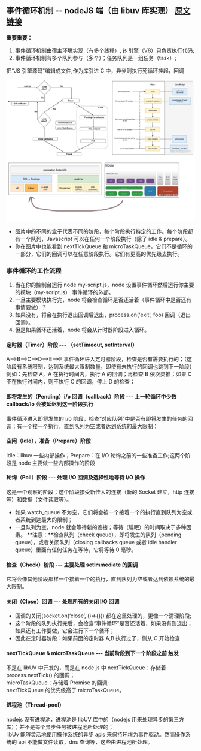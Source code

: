 ## 事件循环机制 -- nodeJS 端（由 libuv 库实现） [原文链接](https://zhuanlan.zhihu.com/p/35918797)

**重要重要：**

1.  事件循环机制由宿主环境实现（有多个线程）, js 引擎（V8）只负责执行代码;
2.  事件循环机制有多个队列参与（多个）；任务队列是一组任务（task）;

把“JS 引擎源码"编辑成文件,作为库引进 C 中，异步则执行死循环挂起，回调

![node事件循环](./img/nodeEventLoop.jpg)

- 图片中的不同的盒子代表不同的阶段，每个阶段执行特定的工作。每个阶段都有一个队列，Javascript 可以在任何一个阶段执行（除了 idle & prepare）。
- 你在图片中也能看到 nextTickQueue 和 microTaskQueue，它们不是循环的一部分，它们的回调可以在任意阶段执行。它们有更高的优先级去执行。

### 事件循环的工作流程

1. 当在你的控制台运行 node my-script.js，node 设置事件循环然后运行你主要的模块（my-script.js） 事件循环的外部。
2. 一旦主要模块执行完，node 将会检查循环是否还活着（事件循环中是否还有事情要做）？
3. 如果没有，将会在执行退出回调后退出，process.on('exit', foo) 回调（退出回调）。
4. 但是如果循环还活着，node 将会从计时器阶段进入循环。

#### 定时器（Timer）阶段 --- （setTimeout, setInterval）

A-->B-->C-->D-->E-->F
事件循环进入定时器阶段，检查是否有需要执行的；（这阶段有系统限制，达到系统最大限制数量，即使有未执行的回调也跳到下一阶段）  
例如：先检查 A，A 在执行时间内，执行 A 的回调；再检查 B 依次类推；如果 C 不在执行时间内，则不执行 C 的回调，停止 D 的检查；

#### 即将发生的（Pending）i/o 回调（callback）阶段 --- 上一轮循环中少数 callback/Io 会被延迟到这一阶段执行

事件循环进入即将发生的 i/o 阶段，检查“对应队列”中是否有即将发生的任务的回调；有一个接一个执行，直到队列为空或者达到系统的最大限制；

#### 空闲（Idle），准备（Prepare）阶段

Idle：libuv 一些内部操作；Prepare：在 I/O 轮询之前的一些准备工作;这两个阶段是 node 主要做一些内部操作的阶段

#### 轮询（Poll）阶段 --- 处理 I/O 回调及选择性地等待 I/O 操作

这是一个观察的阶段；这个阶段接受新传入的连接（新的 Socket 建立，http 连接等）和数据（文件读取等）。

- 如果 watch_queue 不为空，它们将会被一个接着一个的执行直到队列为空或者系统到达最大的限制；
- 一旦队列为空，node 就会等待新的连接；等待（睡眠）的时间取决于多种因素。
  **注意：**检查队列（check queue），即将发生的队列（pending queue），或者关闭队列（closing callbacks queue 或者 idle handler queue）里面有任何任务在等待，它将等待 0 毫秒。

#### 检查（Check）阶段 --- 主要处理 setlmmediate 的回调

它将会像其他阶段那样一个接着一个的执行，直到队列为空或者达到依赖系统的最大限制。

#### 关闭（Close）回调 --- 处理所有的关闭 I/O 回调

- 回调的关闭(socket.on(‘close’, ()=>{})) 都在这里处理的，更像一个清理阶段;
- 这个阶段的队列执行完后，会检查“事件循环”是否还活着，如果没有则退出；如果还有工作要做，它会进行下一个循环；
- 因此在定时器阶段：如果前面的定时器 A,B 执行过了，侧从 C 开始检查

#### nextTickQueue & microTaskQueue --- 当前阶段到下一个阶段之前 触发

不是在 libUV 中开发的，而是在 node.js 中
nextTickQueue：存储着 process.nextTick() 的回调；  
microTaskQueue：存储着 Promise 的回调;  
nextTickQueue 的优先级高于 microTaskQueue。

#### 进程池（Thread-pool）

nodejs 没有进程池，进程池是 libUV 库中的（nodejs 用来处理异步的第三方库）；并不是每个异步任务被进程池所处理的；  
libUv 能够灵活地使用操作系统的异步 apis 来保持环境为事件驱动。然而操作系统的 api 不能做文件读取，dns 查询等，这些由进程池所处理。
